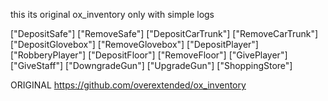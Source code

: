this its original ox_inventory only with simple logs

["DepositSafe"]
["RemoveSafe"]
["DepositCarTrunk"]
["RemoveCarTrunk"]
["DepositGlovebox"]
["RemoveGlovebox"]
["DepositPlayer"]
["RobberyPlayer"]
["DepositFloor"]
["RemoveFloor"]
["GivePlayer"]
["GiveStaff"]
["DowngradeGun"]
["UpgradeGun"]
["ShoppingStore"]

ORIGINAL
https://github.com/overextended/ox_inventory
